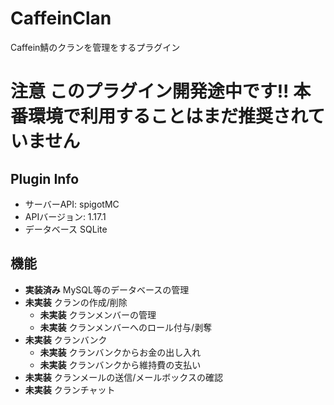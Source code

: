# CaffeinClan
Caffein鯖のクランを管理をするプラグイン


# **注意 このプラグイン開発途中です!! 本番環境で利用することはまだ推奨されていません**

## Plugin Info
- サーバーAPI: spigotMC
- APIバージョン: 1.17.1
- データベース SQLite


## 機能
- **実装済み** MySQL等のデータベースの管理
- **未実装** クランの作成/削除
  - **未実装** クランメンバーの管理
  - **未実装** クランメンバーへのロール付与/剥奪
- **未実装** クランバンク
  - **未実装** クランバンクからお金の出し入れ
  - **未実装** クランバンクから維持費の支払い
- **未実装** クランメールの送信/メールボックスの確認
- **未実装** クランチャット

